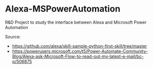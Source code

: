 # Alexa-MSPowerAutomation
R&D Project to study the interface between Alexa and Microsoft Power Automation

Source:
- https://github.com/alexa/skill-sample-python-first-skill/tree/master
- https://powerusers.microsoft.com/t5/Power-Automate-Community-Blog/Alexa-ask-Microsoft-Flow-to-read-out-my-latest-e-mail/bc-p/506875
